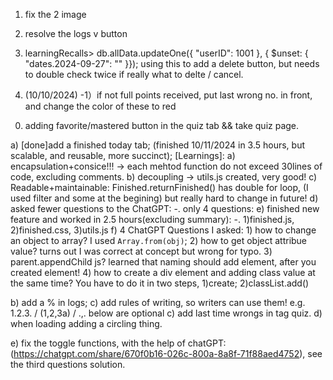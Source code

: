 1. fix the 2 image
2. resolve the logs v button 
3. learningRecalls> db.allData.updateOne({ "userID": 1001 }, { $unset: { "dates.2024-09-27": "" }}); using this to add a delete button, but needs to double check twice if really what to delte / cancel.


4. (10/10/2024) 
-1）if not full points received, put last wrong no. in front, and change the color of these to red

0) adding favorite/mastered button in the quiz tab && take quiz page.


a) [done]add a finished today tab; (finished 10/11/2024 in 3.5 hours, but scalable, and reusable, more succinct);
[Learnings]:
    a)  encapsulation+consice!!! -> each mehtod function do not exceed 30lines of code, excluding comments. 
    b) decoupling -> utils.js created, very good!
    c) Readable+maintainable: Finished.returnFinished() has double for loop, (I used filter and some at the begining) but really hard to change in future!
    d) asked fewer questions to the ChatGPT: 
        -. only 4 questions: 
    e) finished new feature and worked in 2.5 hours(excluding summary): 
        -. 1)finished.js, 2)finished.css, 3)utils.js
    f) 4 ChatGPT Questions I asked: 
        1) how to change an object to array? I used `Array.from(obj)`;
        2) how to get object attribue value? turns out I was correct at concept but wrong for typo.
        3) parent.appendChild js? learned that naming should add element, after you created element!
        4) how to create a div element and adding class value at the same time? You have to do it in two steps, 1)create; 2)classList.add()

b) add a % in logs; 
c) add rules of writing, so writers can use them! e.g. 1.2.3. / (1,2,3a) / .,.
below are optional
c) add last time wrongs in tag quiz.
d) when loading adding a circling thing.


e) fix the toggle functions, with the help of chatGPT: (https://chatgpt.com/share/670f0b16-026c-800a-8a8f-71f88aed4752), see the third questions solution. 



